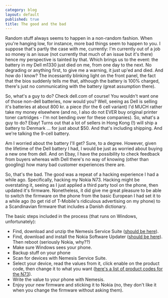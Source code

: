 ```yaml
---
category: blog
layout: default
published: true
title: The good and the bad
---
```

Random stuff always seems to happen in a non-random fashion. When you're hanging low, for instance, more bad things seem to happen to you. I suppose that's partly the case with me, currently: I'm currently out of a job so money is an issue (not currently that much of an issue but it's there) hence my perspective is tainted by that. Which brings us to the event: the battery in my Dell m1330 just died on me, from one day to the next. No degrading or anything first, to give me a warning, it just up'ed and died. And how do I know? The incessantly blinking light on the front panel, the fact that the bios suddenly tells me that, although the battery is 100% charged, there's just no communicating with the battery (great assumption there).

So, what's a guy to do? Check dell.com of course! You wouldn't want one of those non-dell batteries, now would you? Well, seeing as Dell is selling it's batteries at about 800 kr. a piece (for the 6 cell variant) I'd MUCH rather take my money elsewhere (and no, I also do not EVER buy original printer toner cartridges - I'm not bending over for these companies). So, what's a guy to do? Ebay! Turns out that a lot of sellers in Hong Kong (!) will ship a battery to Denmark ... for just about $50. And that's including shipping. And we're talking the 9-cell battery.

Am I worried about the battery I'll get? Sure, to a degree. However, given the lifetime of the Dell battery I had, I would be just as worried about buying a new one from dell. And on Ebay, I have the possibility to check feedback from buyers whereas with Dell there's no way of knowing (other than googling) how many bad customer experiences there are.

So, that's the bad. The good was a repeat of a hacking experience I had a while ago. Specifically, hacking my Nokia N73. Hacking might be overstating it, seeing as I just applied a third party tool on the phone, then updated it's firmware. Nonetheless, it did give me great pleasure to be able to switch the firmware on the phone from the basic European I had set it to a while ago (to get rid of T-Mobile's ridiculous advertising on my phone) to a Scandinavian firmware that includes a Danish dictionary.

The basic steps included in the process (that runs on Windows, unfortunately):

* Find, download and unzip the Nemesis Service Suite ([should be here](http://www.b-phreaks.co.uk/software.htm)).
* Find, download and install the Nokia Software Updater ([should be here](http://europe.nokia.com/get-support-and-software/download-software/device-software-update)). Then reboot (seriously Nokia, why??)
* Make sure Windows sees your phone.
* Backup stuff on your phone
* Scan for devices with Nemesis Service Suite.
* Select your device, read the values from it, click enable on the product code, then change it to what you want ([here's a list of product codes for the N73](http://www.allaboutsymbian.com/forum/showthread.php?t=53992)).
* Write the value to your phone with Nemesis.
* Enjoy your new firmware and sticking it to Nokia (no, they don't like it when you change the firmware without asking them).
